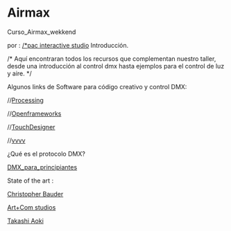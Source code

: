 # Airmax
Curso_Airmax_wekkend

por : [/*pac interactive studio](http://www.pacinteractive.net/)
Introducción.

/* Aquí encontraran todos los recursos que complementan nuestro taller, desde una introducción al control dmx hasta ejemplos para el control de luz y aire. */


Algunos links de Software para código creativo y control DMX:

//[Processing](https://processing.org/)

//[Openframeworks](http://openframeworks.cc/)

//[TouchDesigner](https://www.derivative.ca/)

//[vvvv](https://vvvv.org/)



¿Qué es el protocolo DMX?

[DMX_para_principiantes](https://processing.org/)



State of the art :


[Christopher Bauder](https://www.youtube.com/watch?v=okApKTUYAFw)

[ Art+Com studios](https://www.youtube.com/watch?v=OgMo6ZBc5lw&feature=youtu.be)

[Takashi Aoki](https://vimeo.com/56270798)

